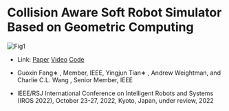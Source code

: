 # Collision Aware Soft Robot Simulator Based on Geometric Computing

![Fig1](https://raw.githubusercontent.com/YingGwan/TyporaUploadImg/main/typora202203/28/135033-102406.png)

- Link: [Paper](https://arxiv.org/pdf/2203.02054.pdf) [Video](https://www.youtube.com/watch?v=DRwwh5kO4io) [Code](https://github.com/YingGwan/collisionAwareSOROSimulator)

- Guoxin Fang∗ , Member, IEEE, Yingjun Tian∗ , Andrew Weightman, and Charlie C.L. Wang , Senior Member, IEEE

- IEEE/RSJ International Conference on Intelligent Robots and Systems (IROS 2022), October 23-27, 2022, Kyoto, Japan, under review, 2022

  

  
  
  